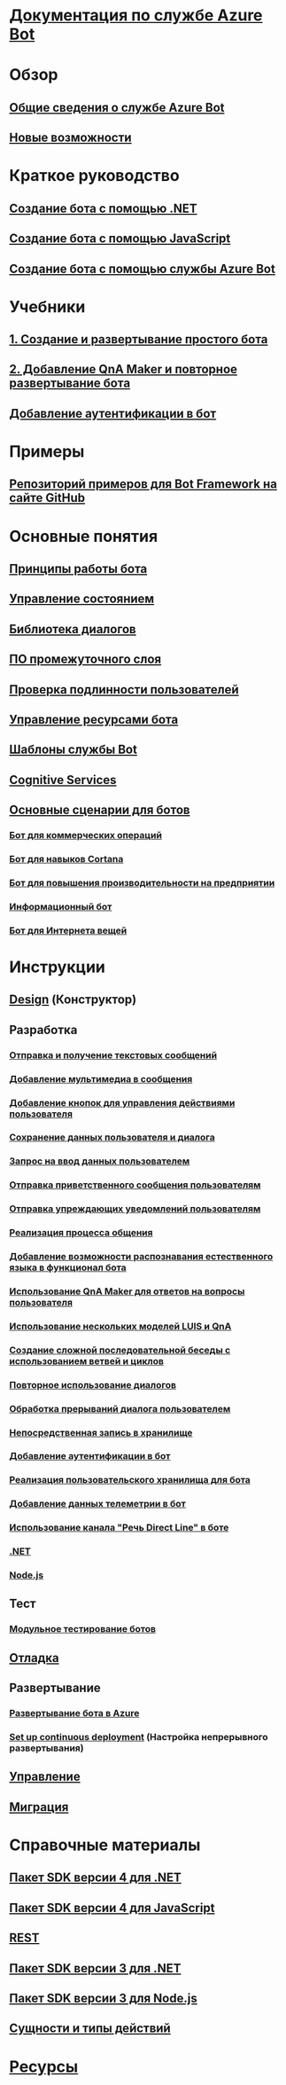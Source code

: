 # [Документация по службе Azure Bot](index.yml)
# Обзор
## [Общие сведения о службе Azure Bot](bot-service-overview-introduction.md)
## [Новые возможности](what-is-new.md)
# Краткое руководство
## [Создание бота с помощью .NET](dotnet/bot-builder-dotnet-sdk-quickstart.md)
## [Создание бота с помощью JavaScript](javascript/bot-builder-javascript-quickstart.md)
## [Создание бота с помощью службы Azure Bot](v4sdk/abs-quickstart.md)
# Учебники
## [1. Создание и развертывание простого бота](v4sdk/bot-builder-tutorial-basic-deploy.md)
## [2. Добавление QnA Maker и повторное развертывание бота](v4sdk/bot-builder-tutorial-add-qna.md)
## [Добавление аутентификации в бот](bot-builder-tutorial-authentication.md)
# Примеры
## [Репозиторий примеров для Bot Framework на сайте GitHub](https://github.com/Microsoft/BotBuilder-Samples/blob/master/README.md)
# Основные понятия
## [Принципы работы бота](v4sdk/bot-builder-basics.md)
## [Управление состоянием](v4sdk/bot-builder-concept-state.md)
## [Библиотека диалогов](v4sdk/bot-builder-concept-dialog.md)
## [ПО промежуточного слоя](v4sdk/bot-builder-concept-middleware.md)
## [Проверка подлинности пользователей](v4sdk/bot-builder-concept-authentication.md)
## [Управление ресурсами бота](v4sdk/bot-file-basics.md)
<!-- [Language understanding](v4sdk/bot-builder-concept-luis.md) -->
## [Шаблоны службы Bot](bot-service-concept-templates.md)
## [Cognitive Services](bot-service-concept-intelligence.md)
## [Основные сценарии для ботов](bot-service-scenario-overview.md)
### [Бот для коммерческих операций](bot-service-scenario-commerce.md)
### [Бот для навыков Cortana](bot-service-scenario-cortana-skill.md)
### [Бот для повышения производительности на предприятии](bot-service-scenario-enterprise-productivity.md)
### [Информационный бот](bot-service-scenario-informational.md)
### [Бот для Интернета вещей](bot-service-scenario-internet-things.md)
# Инструкции 
## [Design](design/TOC.md) (Конструктор)
## Разработка
<!-- ## [Best practice for welcoming the user](v4sdk/bot-builder-welcome-user.md) -->
### [Отправка и получение текстовых сообщений](v4sdk/bot-builder-howto-send-messages.md)
### [Добавление мультимедиа в сообщения](v4sdk/bot-builder-howto-add-media-attachments.md)
### [Добавление кнопок для управления действиями пользователя](v4sdk/bot-builder-howto-add-suggested-actions.md)
### [Сохранение данных пользователя и диалога](v4sdk/bot-builder-howto-v4-state.md) 
### [Запрос на ввод данных пользователем](v4sdk/bot-builder-primitive-prompts.md) 
### [Отправка приветственного сообщения пользователям](v4sdk/bot-builder-send-welcome-message.md)
### [Отправка упреждающих уведомлений пользователям](v4sdk/bot-builder-howto-proactive-message.md)
### [Реализация процесса общения](v4sdk/bot-builder-dialog-manage-conversation-flow.md)
### [Добавление возможности распознавания естественного языка в функционал бота](v4sdk/bot-builder-howto-v4-luis.md)
### [Использование QnA Maker для ответов на вопросы пользователя](v4sdk/bot-builder-howto-qna.md)
### [Использование нескольких моделей LUIS и QnA](v4sdk/bot-builder-tutorial-dispatch.md)
### [Создание сложной последовательной беседы с использованием ветвей и циклов](v4sdk/bot-builder-dialog-manage-complex-conversation-flow.md)
### [Повторное использование диалогов](v4sdk/bot-builder-compositcontrol.md)
<!--#### [Implement a greeting dialog](v4sdk/bot-builder-dialogs-greeting.md)--TODO: Add once there's a sample.-->
### [Обработка прерываний диалога пользователем](v4sdk/bot-builder-howto-handle-user-interrupt.md)
### [Непосредственная запись в хранилище](v4sdk/bot-builder-howto-v4-storage.md)
### [Добавление аутентификации в бот](v4sdk/bot-builder-authentication.md)
### [Реализация пользовательского хранилища для бота](v4sdk/bot-builder-custom-storage.md)
### [Добавление данных телеметрии в бот](v4sdk/bot-builder-telemetry.md)
### [Использование канала "Речь Direct Line" в боте](directline-speech-bot.md)
### [.NET](dotnet/TOC.md)
### [Node.js](nodejs/TOC.md)
## Тест
### [Модульное тестирование ботов](v4sdk/unit-test-bots.md)
## [Отладка](debug/TOC.md)
## Развертывание
### [Развертывание бота в Azure](bot-builder-deploy-az-cli.md)
### [Set up continuous deployment](bot-service-build-continuous-deployment.md) (Настройка непрерывного развертывания)
## [Управление](manage/TOC.md)
## [Миграция](v4sdk/migration/TOC.md)
# Справочные материалы
## [Пакет SDK версии 4 для .NET](https://aka.ms/botframework-v4-cs-sdk)
## [Пакет SDK версии 4 для JavaScript](https://aka.ms/bot-jssdk-v4)
## [REST](rest-api/TOC.md)
## [Пакет SDK версии 3 для .NET](https://aka.ms/botframework-v3-cs-sdk)
## [Пакет SDK версии 3 для Node.js](https://aka.ms/bot-jssdk-v3)
## [Сущности и типы действий](bot-service-activities-entities.md)
# [Ресурсы](resources/TOC.md)
